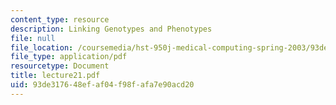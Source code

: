 ```yaml
---
content_type: resource
description: Linking Genotypes and Phenotypes
file: null
file_location: /coursemedia/hst-950j-medical-computing-spring-2003/93de317648efaf04f98fafa7e90acd20_lecture21.pdf
file_type: application/pdf
resourcetype: Document
title: lecture21.pdf
uid: 93de3176-48ef-af04-f98f-afa7e90acd20
---
```

